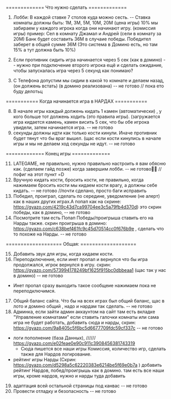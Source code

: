 ============= Что нужно сделать =============

1. Лобби:
В каждой ставке 7 столов куда можно сесть. -- Ставка комнаты должны быть: 1М, 3М, 5М, 10М, 20М (цена игры)
10% мы забираем у каждого игрока когда они начинают игру. (комиссия игры)
пример: Сел в комнату Джамал и Андрей (сели в комнату за 20М)
Банк будет составить 36М в случаие победы.
Победител заберет в общей сумме 36М
(Это система в Домино есть, но там 15% а тут должна быть 10%)

2. Если противник сидить игра начинается через 5 сек (как в домино) -- нужно при подключение второго игрока ещё и сделать ожидание, чтобы запускалась игра через 5 секунд как понимаю?
7. С Телефона допустим мы сидим в какой то комнате и делаем назад, (он должень встать) (в домино реализована) -- не готово // пока ето буду делотьц

=========== Когда начинается игра в НАРДАХ =========== 

8. В начале игры каждый должень кидать 1 камен (автоматически) , у кого больше тот должень ходить (это правила игры). (загружается игра кидается камень, камен висить 5 сек, что бы обе игрока увидели, затем начинается игра. -- не готово
9. секунды должны идти как только кости кинули. Иначе противник будет тянут что бы враг вышел. (щас если кости кинулись в начале игры и мы не делаем ход секунды не идут. -- не готово

============= Конец игры =============

11. LATEGAME, не правильно, нужно правильно настроить я вам обясню как. (сделаем гайд позже) когда завершим лобби. -- не готово🤷‍♂️ // пофиг на этот пункт =D
12. Вручную кидать кости, бросить кости, не правильно, когда нажимаем бросить кости мы кидаем кости врагу, а должны себе кидать. -- не готово //почти сделано, просто баги исправить
13. Победил, проиграл, сделать по середине, уведомление (не алерт) как в наших других играх.А попап как на скрине: https://gyazo.com/4219c43d7ca99704ee3c5a79fb4d370d) это скрин победы, как в домино, -- не готово
14. Посмотрите там есть Попап Победы/проигрыша ставить его на Нарды также. скрин проигрыша в домино: https://gyazo.com/c638bef461fc9c45d70514cc0f676b9e , сделать что то похоже на Нарды. -- не готово

=================== Общая: ===================

15. Добавить звук для игры, когда кидаем кости. 
16. Переподключение, если инет пропал и вернулся что бы игра продолжался, игрок вернулся в игру. скрин: https://gyazo.com/573994178249bf1625f915bc0dbbeaa1 (щас так у нас в домино) -- не готово
- Инет пропал сразу выходить такое сообщеие нажимаем пока не переподключимся.
17. Общий баланс сайта. Что бы на всех играх был общий баланс, щас в лото и домино общий , надо и нардам так сделать. -- не готово
18. Админка, если зайти админ аккаунтом на сайт там есть вкладке "Управление комнатами" если ставить галочки комнаты или сама игра не будет работать, добавить сюда и нарды, скрин: https://gyazo.com/9a8405c5f6bc5d6677709fdc59cf337c -- не готово
- логи пополнение (база Данных), ////// https://gyazo.com/e02feae0e90c911c3908456381743319
    - Сюда пишется все наши игры Комиссия, количество игр, сделать также для Нардов логирование.
- рейтинг игры Нарды (Скрин: https://gyazo.com/d5298a5c62220383e6214be5f69e0b7a ) добавить рейтинг Нардов, побед/проигрышь как в домино.
 там есть все наши игры, кроме нардов, нужно и нарды туда добавить
19. адаптация всей остальной страницы под канвас -- не готово
20. Провести отладку и безопасность -- не готово 

